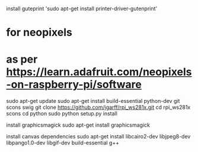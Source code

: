 
install guteprint
'sudo apt-get install printer-driver-gutenprint'

# for neopixels
# as per https://learn.adafruit.com/neopixels-on-raspberry-pi/software
sudo apt-get update
sudo apt-get install build-essential python-dev git scons swig
git clone https://github.com/jgarff/rpi_ws281x.git
cd rpi_ws281x
scons
cd python
sudo python setup.py install

install graphicsmagick
sudo apt-get install graphicsmagick

install canvas dependencies
sudo apt-get install libcairo2-dev libjpeg8-dev libpango1.0-dev libgif-dev build-essential g++
